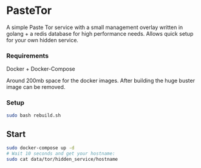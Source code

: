 # PasteTor

A simple Paste Tor service with a small management overlay written in golang + a redis database for high performance
needs.
Allows quick setup for your own hidden service.

### Requirements

Docker + Docker-Compose

Around 200mb space for the docker images. After building the huge buster image can be removed.

### Setup

```bash
sudo bash rebuild.sh
```

## Start

```bash
sudo docker-compose up -d
# Wait 10 seconds and get your hostname:
sudo cat data/tor/hidden_service/hostname
```